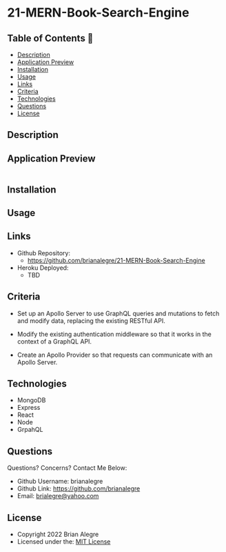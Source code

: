 # 21-MERN-Book-Search-Engine

## Table of Contents 📑
- [Description](#description)
- [Application Preview](#application-preview)
- [Installation](#installation)
- [Usage](#usage)
- [Links](#links)
- [Criteria](#criteria)
- [Technologies](#technologies)
- [Questions](#questions)
- [License](#license)

## Description


## Application Preview
<p align="left">
    <img alt="" src="">
</p>

## Installation


## Usage

## Links
-   Github Repository:
    - https://github.com/brianalegre/21-MERN-Book-Search-Engine
-   Heroku Deployed:
    - TBD


## Criteria
- Set up an Apollo Server to use GraphQL queries and mutations to fetch and modify data, replacing the existing RESTful API.

- Modify the existing authentication middleware so that it works in the context of a GraphQL API.

- Create an Apollo Provider so that requests can communicate with an Apollo Server.

## Technologies
- MongoDB
- Express
- React
- Node
- GrpahQL

## Questions
Questions? Concerns?  Contact Me Below:
- Github Username: brianalegre
- Github Link: https://github.com/brianalegre 
- Email: brialegre@yahoo.com

## License
- Copyright 2022 Brian Alegre
- Licensed under the: [MIT License](https://opensource.org/licenses/MIT) 

